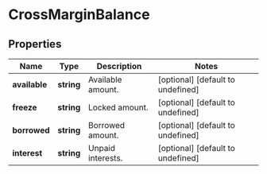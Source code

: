 # CrossMarginBalance

## Properties

Name | Type | Description | Notes
------------ | ------------- | ------------- | -------------
**available** | **string** | Available amount. | [optional] [default to undefined]
**freeze** | **string** | Locked amount. | [optional] [default to undefined]
**borrowed** | **string** | Borrowed amount. | [optional] [default to undefined]
**interest** | **string** | Unpaid interests. | [optional] [default to undefined]

